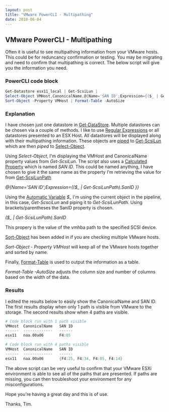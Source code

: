 ```yaml
---
layout: post
title: "VMware PowerCLI - Multipathing"
date: 2018-06-04
---
```

## VMware PowerCLI - Multipathing

Often it is useful to see multipathing information from your VMware hosts. This could be for reduncancy confirmation or testing. You may be migrating and need to confirm that multipathing is correct. The below script will give you the information you need. 

### PowerCLI code block
```PowerShell
Get-Datastore esx11_local | Get-ScsiLun | 
Select-Object VMHost,CanonicalName,@{Name='SAN ID';Expression={($_ | Get-ScsiLunPath).SanID }} | 
Sort-Object -Property VMHost | Format-Table -AutoSize
```

### Explanation
I have chosen just one datastore in [Get-DataStore](https://code.vmware.com/docs/6702/cmdlet-reference#/doc/Get-Datastore.html). Multiple  datastores can be chosen via a couple of methods. I like to use [Regular Expressions](https://docs.microsoft.com/en-us/powershell/module/microsoft.powershell.core/about/about_regular_expressions?view=powershell-6) or all datastores presented to an ESX Host. All datastores will be displayed along with their multipathing information. These objects are [piped](https://docs.microsoft.com/en-us/powershell/module/microsoft.powershell.core/about/about_pipelines?view=powershell-6) to [Get-ScsiLun](https://code.vmware.com/docs/6702/cmdlet-reference#/doc/Get-ScsiLun.html) which are then *piped* to [Select-Object](https://docs.microsoft.com/en-us/powershell/module/microsoft.powershell.utility/select-object?view=powershell-6).

Using *Select-Object*, I'm displaying the VMHost and CanonicalName property values from *Get-ScsiLun*. The script also uses a [Calculated Property](https://docs.microsoft.com/en-us/powershell/module/microsoft.powershell.utility/select-object?view=powershell-6#examples) which is named *SAN ID*. This could be named anything, I have chosen to give it the same name as the property I'm retrieving the value for from [Get-ScsiLunPath](https://code.vmware.com/docs/6702/cmdlet-reference#/doc/Get-ScsiLunPath.html)

*@{Name='SAN ID';Expression={($_ | Get-ScsiLunPath).SanID }}*

Using the [Automatic Variable](https://docs.microsoft.com/en-us/powershell/module/microsoft.powershell.core/about/about_automatic_variables?view=powershell-6) *$_* I'm using the current object in the pipeline, in this case, *Get-ScsciLun* and piping it to *Get-ScsiLunPath*. Using brackets/parentheses the SanID property is chosen.

*($_ | Get-ScsiLunPath).SanID*

This propery is the value of the vmhba path to the specified SCSI device.

[Sort-Object](https://docs.microsoft.com/en-us/powershell/module/microsoft.powershell.utility/sort-object?view=powershell-6) has been added in if you are checking multiple VMware hosts. 

*Sort-Object - Property VMHost* will keep all of the VMware hosts together and sorted by name. 

Finally, [Format-Table](https://docs.microsoft.com/en-us/powershell/module/microsoft.powershell.utility/format-table?view=powershell-6) is used to output the information as a table.

*Format-Table -AutoSize* adjusts the column size and number of columns based on the width of the data.


### Results
I edited the results below to easily show the CanonicalName and SAN ID. The first results display when only 1 path is visible from VMware to the storage. The second results show when 4 paths are visible.
```PowerShell
# Code block run with 1 path visible
VMHost  CanonicalName   SAN ID
------  -------------   ------
esx11   naa.00a06       F4:05

# Code block run with 4 paths visible
VMHost  CanonicalName   SAN ID
------  -------------   ------
esx11   naa.00a06       {F4:25, F4:34, F4:05, F4:14}
```

The above script can be very useful to confirm that your VMware ESXi environment is able to see all of the paths that are presented. If  paths are missing, you can then troubleshoot your environment for any misconfigurations. 

Hope you're having a great day and this is of use.

Thanks, Tim.
